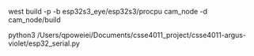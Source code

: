 west build -p -b esp32s3_eye/esp32s3/procpu cam_node -d cam_node/build 


python3 /Users/qpoweiei/Documents/csse4011_project/csse4011-argus-violet/esp32_serial.py
